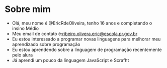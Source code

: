 # Sobre mim
- Olá, meu nome é @EricRdeOliveira, tenho 16 anos e completando o insino Médio
- Meu email de contato é:ribeiro.olivera.eric@escola.pr.gov.br
- Eu estou interessado a programar novas linguagens para melhorar meu aprendizado sobre programação
- Eu estou aprendendo sobre a línguagem de programação recentemente pelo alura
- Já aprendi um pouco da línguagem JavaScript e Scrafht
